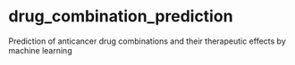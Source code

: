 # drug_combination_prediction
Prediction of anticancer drug combinations and their therapeutic effects by machine learning
